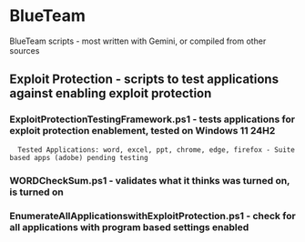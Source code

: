 # BlueTeam
BlueTeam scripts - most written with Gemini, or compiled from other sources<br/>

## Exploit Protection - scripts to test applications against enabling exploit protection
### ExploitProtectionTestingFramework.ps1 - tests applications for exploit protection enablement, tested on Windows 11 24H2<br/>
      Tested Applications: word, excel, ppt, chrome, edge, firefox - Suite based apps (adobe) pending testing
### WORDCheckSum.ps1 - validates what it thinks was turned on, is turned on<br/>
### EnumerateAllApplicationswithExploitProtection.ps1 - check for all applications with program based settings enabled<br/>



      
